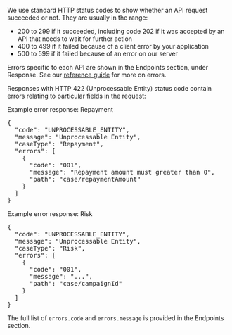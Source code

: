 We use standard HTTP status codes to show whether an API request succeeded or not. They are usually in the range:

- 200 to 299 if it succeeded, including code 202 if it was accepted by an API that needs to wait for further action
- 400 to 499 if it failed because of a client error by your application
- 500 to 599 if it failed because of an error on our server

Errors specific to each API are shown in the Endpoints section, under Response. See our [reference guide](https://developer.service.hmrc.gov.uk/api-documentation/docs/reference-guide#errors) for more on errors.

Responses with HTTP 422 (Unprocessable Entity) status code contain errors relating to particular fields in the request:  

Example error response: Repayment
<pre>
{
  "code": "UNPROCESSABLE_ENTITY",
  "message": "Unprocessable Entity",
  "caseType": "Repayment",
  "errors": [
    {
      "code": "001",
      "message": "Repayment amount must greater than 0",
      "path": "case/repaymentAmount"
    }
  ]
}</pre>

Example error response: Risk
<pre>
{
  "code": "UNPROCESSABLE_ENTITY",
  "message": "Unprocessable Entity",
  "caseType": "Risk",
  "errors": [
    {
      "code": "001",
      "message": "...",
      "path": "case/campaignId"
    }
  ]
}
</pre>

The full list of <code>errors.code</code> and <code>errors.message</code> is provided in the Endpoints section.
  
